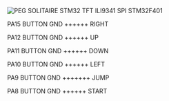 ![PEG SOLITAIRE STM32 TFT ILI9341 SPI STM32F401](https://github.com/offpic/PEG-SOLITAIRE-STM32-TFT-ILI9341-SPI-STM32F401/assets/31142397/bc01bde9-a57d-43ab-81b6-2b14a6f4041a)

PA15 BUTTON GND ++++++ RIGHT

PA12 BUTTON GND ++++++ UP

PA11 BUTTON GND ++++++ DOWN

PA10 BUTTON GND ++++++ LEFT

PA9 BUTTON GND +++++++ JUMP

PA8 BUTTON GND ++++++ START
